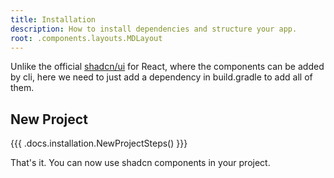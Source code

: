 ```yaml
---
title: Installation
description: How to install dependencies and structure your app.
root: .components.layouts.MDLayout
---
```


Unlike the official [shadcn/ui](https://ui.shadcn.com) for React, where the components can be added by cli, here we need to just add a dependency in build.gradle to add all of them.

## New Project

{{{ .docs.installation.NewProjectSteps() }}}

That's it. You can now use shadcn components in your project.